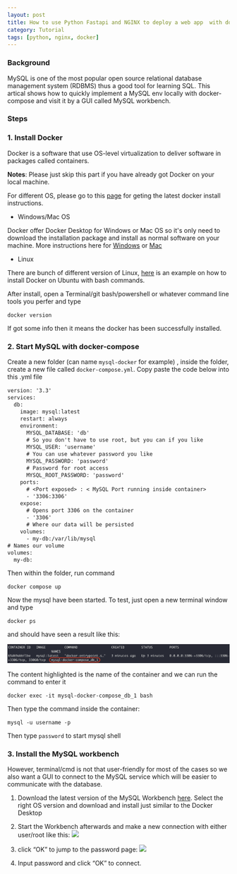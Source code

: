 ```yaml
---
layout: post
title: How to use Python Fastapi and NGINX to deploy a web app  with docker compose
category: Tutorial
tags: [python, nginx, docker]
---
```


### Background
MySQL is one of the most popular open source relational database management system (RDBMS) thus a good tool for learning SQL. This artical shows how to quickly implement a MySQL env locally with docker-compose and visit it by a GUI called MySQL workbench.
<!-- more -->

### Steps
### 1. Install Docker
Docker is a software that use OS-level virtualization to deliver software in packages called containers.

**Notes**: 
Please just skip this part if you have already got Docker on your local machine.

For different OS, please go to this [page](https://docs.docker.com/get-docker/) for geting the latest docker install instructions.

- Windows/Mac OS

Docker offer Docker Desktop for Windows or Mac OS so it's only need to download the installation package and install as normal software on your machine. More instructions here for [Windows](https://docs.docker.com/desktop/windows/install/) or [Mac](https://docs.docker.com/desktop/mac/install/)

- Linux

There are bunch of different version of Linux, [here](https://docs.docker.com/engine/install/ubuntu/) is an example on how to install Docker on Ubuntu with bash commands.

After install, open a Terminal/git bash/powershell or whatever command line tools you perfer and type
```
docker version
```
If got some info then it means the docker has been successfully installed.


### 2. Start MySQL with docker-compose

Create a new folder (can name `mysql-docker` for example) , inside the folder, create a new file called `docker-compose.yml`. Copy paste the code below into this .yml file
```
version: '3.3'
services:
  db:
    image: mysql:latest
    restart: always
    environment:
      MYSQL_DATABASE: 'db'
      # So you don't have to use root, but you can if you like
      MYSQL_USER: 'username'
      # You can use whatever password you like
      MYSQL_PASSWORD: 'password'
      # Password for root access
      MYSQL_ROOT_PASSWORD: 'password'
    ports:
      # <Port exposed> : < MySQL Port running inside container>
      - '3306:3306'
    expose:
      # Opens port 3306 on the container
      - '3306'
      # Where our data will be persisted
    volumes:
      - my-db:/var/lib/mysql
# Names our volume
volumes:
  my-db:
```
Then within the folder, run command
```
docker compose up
```
Now the mysql have been started. To test, just open a new terminal window and type
```
docker ps
```
and should have seen a result like this:

![](/public/screenshots/2021-10-07-1.png)

The content highlighted is the name of the container and we can run the command to enter it
```
docker exec -it mysql-docker-compose_db_1 bash
```

Then type the command inside the container:
```
mysql -u username -p

```

Then type `password` to start mysql shell


### 3. Install the MySQL workbench
However, terminal/cmd is not that user-friendly for most of the cases so we also want a GUI to connect to the MySQL service which will be easier to communicate with the database.

1. Download the latest version of the MySQL Workbench [here](https://dev.mysql.com/downloads/workbench/). Select the right OS version and download and install just similar to the Docker Desktop

2. Start the Workbench afterwards and make a new connection with either user/root like this:
![](https://miro.medium.com/max/4800/1*VcfoGGvE6rtXsaykGxpvCw.png)

3. click “OK” to jump to the password page:
![](https://miro.medium.com/max/4800/1*bcahaA-dWpHd16E-H5kGHg.png)

4. Input password and click “OK” to connect.